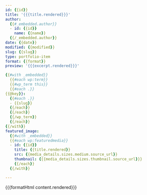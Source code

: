 ```yaml
---
id: {{id}}
title: '{{{title.rendered}}}'
author:
  {{#_embedded.author}}
  - id: {{id}}
    name: {{name}}
  {{/_embedded.author}}
date: {{date}}
modified: {{modified}}
slug: {{slug}}
type: portfolio-item
format: {{format}}
preview: '{{{excerpt.rendered}}}'

{{#with _embedded}}
  {{#each wp:term}}
  {{#wp_term this}}
  {{#each .}}
{{@key}}:
  {{#each .}}
  - {{slug}}
  {{/each}}
  {{/each}}
  {{/wp_term}}
  {{/each}}
{{/with}}
featured_image: 
  {{#with _embedded}}
  {{#each wp:featuredmedia}}
  - id: {{id}}
    title: {{title.rendered}}
    src: {{media_details.sizes.medium.source_url}}
    thumbnail: {{{media_details.sizes.thumbnail.source_url}}}
    {{/each}}
  {{/with}}

---
```


{{{formatHtml content.rendered}}}
